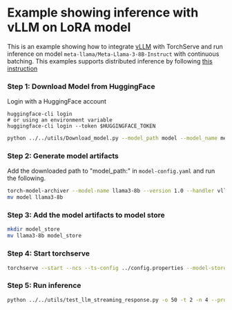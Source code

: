 # Example showing inference with vLLM on LoRA model

This is an example showing how to integrate [vLLM](https://github.com/vllm-project/vllm) with TorchServe and run inference on model `meta-llama/Meta-Llama-3-8B-Instruct` with continuous batching.
This examples supports distributed inference by following [this instruction](../Readme.md#distributed-inference)

### Step 1: Download Model from HuggingFace

Login with a HuggingFace account
```
huggingface-cli login
# or using an environment variable
huggingface-cli login --token $HUGGINGFACE_TOKEN
```

```bash
python ../../utils/Download_model.py --model_path model --model_name meta-llama/Meta-Llama-3-8B-Instruct --use_auth_token True
```

### Step 2: Generate model artifacts

Add the downloaded path to "model_path:" in `model-config.yaml` and run the following.

```bash
torch-model-archiver --model-name llama3-8b --version 1.0 --handler vllm_handler --config-file model-config.yaml --archive-format no-archive
mv model llama3-8b
```

### Step 3: Add the model artifacts to model store

```bash
mkdir model_store
mv llama3-8b model_store
```

### Step 4: Start torchserve

```bash
torchserve --start --ncs --ts-config ../config.properties --model-store model_store --models llama3-8b
```

### Step 5: Run inference

```bash
python ../../utils/test_llm_streaming_response.py -o 50 -t 2 -n 4 --prompt-text "@prompt.json" --prompt-json
```
